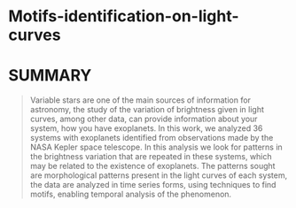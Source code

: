 # Motifs-identification-on-light-curves
# SUMMARY
> Variable stars are one of the main sources of information for astronomy, the study of the variation of brightness given in light curves, among other data, can provide information about your system, how you have exoplanets. In this work, we analyzed 36 systems with exoplanets identified from observations made by the NASA Kepler space telescope. In this analysis we look for patterns in the brightness variation that are repeated in these systems, which may be related to the existence of exoplanets. The patterns sought are morphological patterns present in the light curves of each system, the data are analyzed in time series forms, using techniques to find motifs, enabling temporal analysis of the phenomenon.
